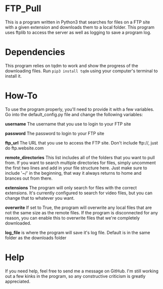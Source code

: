 # FTP_Pull
This is a program written in Python3 that searches for files on a FTP site with a given extension and downloads them to a local folder. This program uses ftplib to access the server as well as logging to save a program log.

# Dependencies
This program relies on tqdm to work and show the progress of the downloading files. Run `pip3 install tqdm` using your computer's terminal to install it.

# How-To
To use the program properly, you'll need to provide it with a few variables. Go into the default_config.py file and change the following variables:

**username** The username that you use to login to your FTP site

**password** The password to login to your FTP site

**ftp_url** The URL that you use to access the FTP site. Don't include ftp://, just do ftp.website.com

**remote_directories** This list includes all of the folders that you want to pull from. If you want to search multiple directories for files, simply uncomment the first two lines and add in your file structure here. Just make sure to include '~/' in the beginning, that way it always returns to home and brances out from there.

**extensions** The program will only search for files with the correct extensions. It's currently configured to search for video files, but you can change that to whatever you want.

**overwrite** If set to True, the program will overwrite any local files that are not the same size as the remote files. If the program is disconnected for any reason, you can enable this to overwrite files that we're completely downloaded.

**log_file** is where the program will save it's log file. Default is in the same folder as the downloads folder

# Help
If you need help, feel free to send me a message on GitHub. I'm still working out a few kinks in the program, so any constructive criticism is greatly appreciated.
